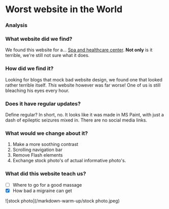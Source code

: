 

# Worst website in the World

### Analysis

### What website did we find?
We found this website for a... [Spa and healthcare center](http://www.serene-naturist.com/Naturist.html). **Not only** is it terrible, we're still not sure what it does.

### How did we find it?
Looking for blogs that mock bad website design, we found one that looked rather terrible itself. *This* website however was far worse! One of us is still bleaching his eyes every hour.

### Does it have regular updates?
Define regular? In short, no. It looks like it was made in MS Paint, with just a dash of epileptic seizures mixed in. There are no social media links. 


### What would we change about it?

1. Make a more soothing contrast
2. Scrolling navigation bar
3. Remove Flash elements
4. Exchange stock photo's of actual informative photo's.

### What did this website teach us?

- [ ] Where to go for a good massage
- [x] How bad a migraine can get

![stock photo](/markdown-warm-up/stock photo.jpeg)
